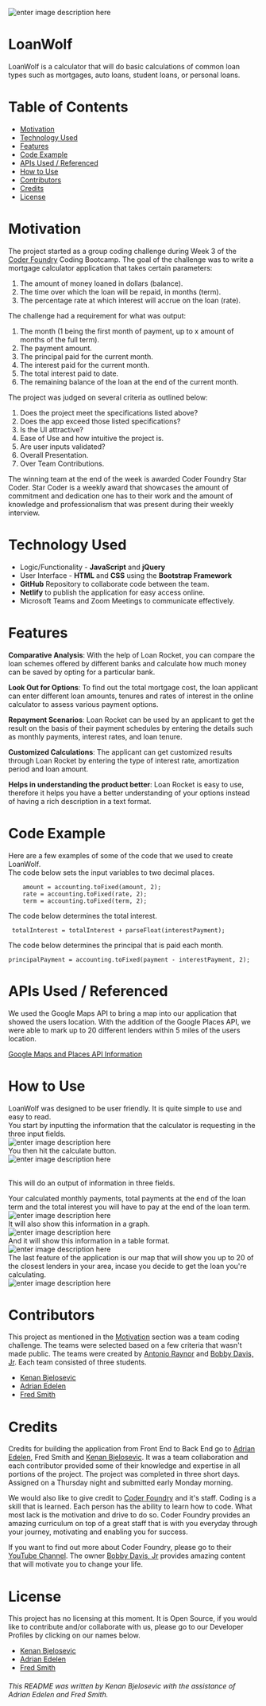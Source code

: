 

![enter image description here](https://i.ibb.co/yN5FR3B/WolfLogo.png)
<br>

# LoanWolf

LoanWolf is a calculator that will do basic calculations of common loan types such as mortgages, auto loans, student loans, or personal loans. 

# Table of Contents

 - [Motivation](#motivation)
 - [Technology Used](#technology)
 - [Features](#features)
 - [Code Example](#code)
 - [APIs Used / Referenced](#apiusage)
 - [How to Use](#howto)
 - [Contributors](#contributors)
 - [Credits](#credits)
 - [License](#license)

<a name="#motivation"></a>
# Motivation
The project started as a group coding challenge during Week 3 of the [Coder Foundry](https://www.coderfoundry.com/) Coding Bootcamp. The goal of the challenge was to write a mortgage calculator application that takes certain parameters:

 1. The amount of money loaned in dollars (balance).
 2. The time over which the loan will be repaid, in months (term).
 3. The percentage rate at which interest will accrue on the loan (rate).

The challenge had a requirement for what was output:

 1. The month (1 being the first month of payment, up to x amount of months of the full term).
 2. The payment amount.
 3. The principal paid for the current month.
 4. The interest paid for the current month.
 5. The total interest paid to date.
 6. The remaining balance of the loan at the end of the current month.

The project was judged on several criteria as outlined below:

 1. Does the project meet the specifications listed above?
 2. Does the app exceed those listed specifications?
 3. Is the UI attractive?
 4. Ease of Use and how intuitive the project is.
 5. Are user inputs validated?
 6. Overall Presentation.
 7. Over Team Contributions.

The winning team at the end of the week is awarded Coder Foundry Star Coder. Star Coder is a weekly award that showcases the amount of commitment and dedication one has to their work and the amount of knowledge and professionalism that was present during their weekly interview. 

<a name="#technology"></a>
# Technology Used

 - Logic/Functionality - **JavaScript** and **jQuery**
 - User Interface - **HTML** and **CSS** using the **Bootstrap Framework**
 - **GitHub** Repository to collaborate code between the team.
 - **Netlify** to publish the application for easy access online.
 - Microsoft Teams and Zoom Meetings to communicate effectively.

<a name="#features"></a>
# Features
**Comparative Analysis**: With the help of Loan Rocket, you can compare the loan schemes offered by different banks and calculate how much money can be saved by opting for a particular bank.

**Look Out for Options**: To find out the total mortgage cost, the loan applicant can enter different loan amounts, tenures and rates of interest in the online calculator to assess various payment options.

**Repayment Scenarios**: Loan Rocket can be used by an applicant to get the result on the basis of their payment schedules by entering the details such as monthly payments, interest rates, and loan tenure.

**Customized Calculations**: The applicant can get customized results through Loan Rocket by entering the type of interest rate, amortization period and loan amount.

**Helps in understanding the product better**: Loan Rocket is easy to use, therefore it helps you have a better understanding of your options instead of having a rich description in a text format.


<a name="#code"></a>
# Code Example
Here are a few examples of some of the code that we used to create LoanWolf.
<br>
The code below sets the input variables to two decimal places.

		amount = accounting.toFixed(amount, 2);
		rate = accounting.toFixed(rate, 2);
		term = accounting.toFixed(term, 2);
    
The code below determines the total interest.

	 totalInterest = totalInterest + parseFloat(interestPayment);

The code below determines the principal that is paid each month.

    principalPayment = accounting.toFixed(payment - interestPayment, 2);

<a name="#apiusage"></a>
# APIs Used / Referenced
We used the Google Maps API to bring a map into our application that showed the users location. With the addition of the Google Places API, we were able to mark up to 20 different lenders within 5 miles of the users location.

[Google Maps and Places API Information](https://developers.google.com/maps/documentation)
<a name="#howto"></a>
# How to Use

LoanWolf was designed to be user friendly. It is quite simple to use and easy to read.
<br>
You start by inputting the information that the calculator is requesting in the three input fields.
<br>
![enter image description here](https://i.ibb.co/LZDHm2K/howto1.png)
<br>
You then hit the calculate button.
<br>
![enter image description here](https://i.ibb.co/7RV4Z5f/howto2.png)

<br>
This will do an output of information in three fields.
<br>

Your calculated monthly payments, total payments at the end of the loan term and the total interest you will have to pay at the end of the loan term.
<br>
![enter image description here](https://i.ibb.co/z5n8GY7/howto3.png)
<br>
It will also show this information in a graph.
<br>
![enter image description here](https://i.ibb.co/GJpm81K/howto4.png)
<br>
And it will show this information in a table format.
<br>
![enter image description here](https://i.ibb.co/0GL7mPL/howto5.png)
<br>
The last feature of the application is our map that will show you up to 20 of the closest lenders in your area, incase you decide to get the loan you're calculating.
<br>
![enter image description here](https://i.ibb.co/ck9BRkD/howto6.png)
<a name="#contributors"></a>
# Contributors
This project as mentioned in the [Motivation](#motivation) section was a team coding challenge. The teams were selected based on a few criteria that wasn't made public. The teams were created by [Antonio Raynor](https://www.linkedin.com/in/antonio-raynor-b7672746/) and [Bobby Davis, Jr](https://www.linkedin.com/in/bobbydavisjr/). Each team consisted of three students.

 - [Kenan Bjelosevic](https://www.kenanbjelosevic.com) 
 - [Adrian Edelen](https://adrianedelen.com/) 
 - [Fred Smith](https://fs3portfolio.netlify.app/)

<a name="#credits"></a>
# Credits
Credits for building the application from Front End to Back End go to [Adrian Edelen](https://adrianedelen.com/), Fred Smith and [Kenan Bjelosevic](https://www.kenanbjelosevic.com). It was a team collaboration and each contributor provided some of their knowledge and expertise in all portions of the project. The project was completed in three short days. Assigned on a Thursday night and submitted early Monday morning. 

We would also like to give credit to [Coder Foundry](https://www.coderfoundry.com/contact) and it's staff. Coding is a skill that is learned. Each person has the ability to learn how to code. What most lack is the motivation and drive to do so. Coder Foundry provides an amazing curriculum on top of a great staff that is with you everyday through your journey, motivating and enabling you for success.

If you want to find out more about Coder Foundry, please go to their [YouTube Channel](https://www.youtube.com/channel/UCTGgxc_jIz2z9mpfInuPHWQ). The owner [Bobby Davis, Jr](https://www.linkedin.com/in/bobbydavisjr/) provides amazing content that will motivate you to change your life. 

<a name="#license"></a>
# License

This project has no licensing at this moment. It is Open Source, if you would like to contribute and/or collaborate with us, please go to our Developer Profiles by clicking on our names below.

- [Kenan Bjelosevic](https://www.kenanbjelosevic.com) 
 - [Adrian Edelen](https://adrianedelen.com/) 
 - [Fred Smith](https://fs3portfolio.netlify.app/)
###### This README was written by Kenan Bjelosevic with the assistance of Adrian Edelen and Fred Smith. 
 
